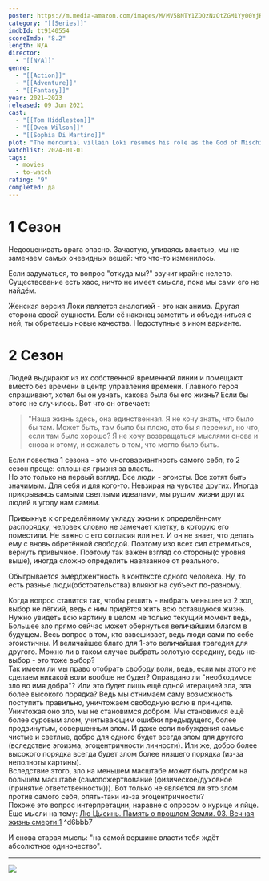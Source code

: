 ```yaml
---
poster: https://m.media-amazon.com/images/M/MV5BNTY1ZDQzNzQtZGM1Yy00YjRhLTliYmMtOGM2OWFlYTRjOTc2XkEyXkFqcGdeQXVyMTY3MDE5MDY1._V1_SX300.jpg
category: "[[Series]]"
imdbId: tt9140554
scoreImdb: "8.2"
length: N/A
director:
  - "[[N/A]]"
genre:
  - "[[Action]]"
  - "[[Adventure]]"
  - "[[Fantasy]]"
year: 2021–2023
released: 09 Jun 2021
cast:
  - "[[Tom Hiddleston]]"
  - "[[Owen Wilson]]"
  - "[[Sophia Di Martino]]"
plot: "The mercurial villain Loki resumes his role as the God of Mischief in a new series that takes place after the events of “Avengers: Endgame.”"
watchlist: 2024-01-01
tags:
  - movies
  - to-watch
rating: "9"
completed: да
---
```

# 1 Сезон
Недооценивать врага опасно. Зачастую, упиваясь властью, мы не замечаем самых очевидных вещей: что что-то изменилось.

Если задуматься, то вопрос "откуда мы?" звучит крайне нелепо. Существование есть хаос, ничто не имеет смысла, пока мы сами его не найдём.

Женская версия Локи является аналогией - это как анима. Другая сторона своей сущности. Если её наконец заметить и объединиться с ней, ты обретаешь новые качества. Недоступные в ином варианте.
# 2 Сезон
Людей выдирают из их собственной временной линии и помещают вместо без времени в центр управления времени. Главного героя спрашивают, хотел бы он узнать, какова была бы его жизнь? Если бы этого не случилось. Вот что он отвечает:
>"Наша жизнь здесь, она единственная. Я не хочу знать, что было бы там. Может быть, там было бы плохо, это бы я пережил, но что, если там было хорошо? Я не хочу возвращаться мыслями снова и снова к этому, и сожалеть о том, что могло было быть.

Если повестка 1 сезона - это многовариантность самого себя, то 2 сезон проще: сплошная грызня за власть.  
Но это только на первый взгляд. Все люди - эгоисты. Все хотят быть значимым. Для себя и для кого-то. Невзирая на чувства других. Иногда прикрываясь самыми светлыми идеалами, мы рушим жизни других людей в угоду нам самим.

Привыкнув к определённому укладу жизни к определённому распорядку, человек словно не замечает клетку, в которую его поместили. Не важно с его согласия или нет. И он не знает, что делать ему с вновь обретённой свободой. Поэтому изо всех сил стремиться, вернуть привычное. Поэтому так важен взгляд со стороны(с уровня выше), иногда сложно определить навязанное от реального.

Обыгрывается эмерджентность в контексте одного человека. Ну, то есть разные люди(обстоятельства) влияют на субъект по-разному.

Когда вопрос ставится так, чтобы решить - выбрать меньшее из 2 зол, выбор не лёгкий, ведь с ним придётся жить всю оставшуюся жизнь. Нужно увидеть всю картину в целом не только текущий момент ведь, Большее зло прямо сейчас может обернуться величайшим благом в будущем. Весь вопрос в том, кто взвешивает, ведь люди сами по себе эгоистичны. И величайшее благо для 1-это величайшая трагедия для другого. Можно ли в таком случае выбрать золотую середину, ведь не-выбор - это тоже выбор?  
Так имеем ли мы право отобрать свободу воли, ведь, если мы этого не сделаем никакой воли вообще не будет? Оправдано ли "необходимое зло во имя добра"? Или это будет лишь ещё одной итерацией зла, зла более высокого порядка? Ведь мы отнимаем саму возможность поступить правильно, уничтожаем свободную волю в принципе.  
Уничтожая оно зло, мы не становимся добром. Мы становимся ещё более суровым злом, учитывающим ошибки предыдущего, более продвинутым, совершенным злом. И даже если побуждения самые чистые и светлые, добро для одного будет всегда злом для другого (вследствие эгоизма, эгоцентричности личности). Или же, добро более высокого порядка всегда будет злом более низшего порядка (из-за неполноты картины).  
Вследствие этого, зло на меньшем масштабе _может_ быть добром на большем масштабе (самопожертвование (физическое/духовное (принятие ответственности))). Вот только не является ли это злом против самого себя, опять-таки из-за эгоцентричности?  
Похоже это вопрос интерпретации, наравне с опросом о курице и яйце. 
Еще мысли на тему: [Лю Цысинь. Память о прошлом Земли. 03. Вечная жизнь смерти 1](Книги/Художественные/Лю%20Цысинь.%20Память%20о%20прошлом%20Земли.%2003.%20Вечная%20жизнь%20смерти%201.md#^8c6609)
^d6bbb7

И снова старая мысль: "на самой вершине власти тебя ждёт абсолютное одиночество".

---
![](https://m.media-amazon.com/images/M/MV5BNTY1ZDQzNzQtZGM1Yy00YjRhLTliYmMtOGM2OWFlYTRjOTc2XkEyXkFqcGdeQXVyMTY3MDE5MDY1._V1_SX300.jpg)